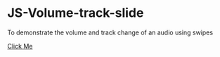 # JS-Volume-track-slide
To demonstrate the volume and track change of an audio using swipes

[Click Me](https://vloume-track-change.netlify.app/)